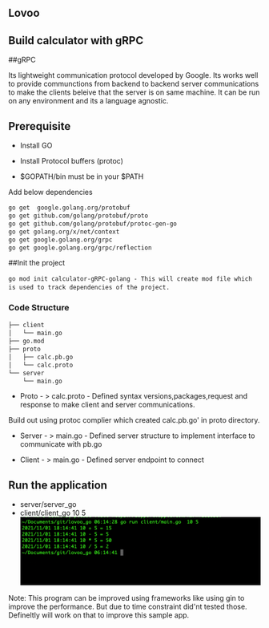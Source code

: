 ## Lovoo

## Build calculator with gRPC

##gRPC

Its lightweight communication protocol developed by Google. Its works well to provide communctions from  backend to backend server communications to make the clients beleive that the server is on same machine. It can be run on any environment and its a language agnostic.


## Prerequisite

* Install GO
* Install Protocol buffers (protoc)

* $GOPATH/bin must be in your $PATH

Add below dependencies
 
```
go get  google.golang.org/protobuf
go get github.com/golang/protobuf/proto
go get github.com/golang/protobuf/protoc-gen-go
go get golang.org/x/net/context
go get google.golang.org/grpc
go get google.golang.org/grpc/reflection
```

##Init the project

`
go mod init calculator-gRPC-golang - This will create mod file which is used to track dependencies of the project.
`
### Code Structure

```
├── client
│   └── main.go
├── go.mod
├── proto
│   ├── calc.pb.go
│   └── calc.proto
└── server
    └── main.go
```

* Proto - > calc.proto -  Defined syntax versions,packages,request and response to make client and server communications.

Build out using protoc complier which created calc.pb.go' in proto directory.

* Server - > main.go -  Defined server structure to implement interface to communicate with pb.go

* Client - > main.go -  Defined server endpoint to connect 

## Run the application

  *  server/server_go    
  *  client/client_go 10 5 
![app response](go.jpg)

Note: This program can be improved using frameworks like using gin to improve the performance. But due to time constraint did'nt tested those. Defineltly will work on that to improve this sample app. 


